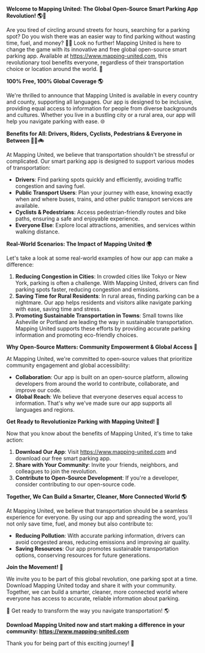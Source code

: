 **Welcome to Mapping United: The Global Open-Source Smart Parking App Revolution! 🌎🚗**

Are you tired of circling around streets for hours, searching for a parking spot? Do you wish there was an easier way to find parking without wasting time, fuel, and money? 🙋‍♂️ Look no further! Mapping United is here to change the game with its innovative and free global open-source smart parking app. Available at https://www.mapping-united.com, this revolutionary tool benefits everyone, regardless of their transportation choice or location around the world. 🌟

**100% Free, 100% Global Coverage 🌎**

We're thrilled to announce that Mapping United is available in every country and county, supporting all languages. Our app is designed to be inclusive, providing equal access to information for people from diverse backgrounds and cultures. Whether you live in a bustling city or a rural area, our app will help you navigate parking with ease. 🌐

**Benefits for All: Drivers, Riders, Cyclists, Pedestrians & Everyone in Between 🚴‍♂️🚲**

At Mapping United, we believe that transportation shouldn't be stressful or complicated. Our smart parking app is designed to support various modes of transportation:

* **Drivers**: Find parking spots quickly and efficiently, avoiding traffic congestion and saving fuel.
* **Public Transport Users**: Plan your journey with ease, knowing exactly when and where buses, trains, and other public transport services are available.
* **Cyclists & Pedestrians**: Access pedestrian-friendly routes and bike paths, ensuring a safe and enjoyable experience.
* **Everyone Else**: Explore local attractions, amenities, and services within walking distance.

**Real-World Scenarios: The Impact of Mapping United 🌍**

Let's take a look at some real-world examples of how our app can make a difference:

1. **Reducing Congestion in Cities**: In crowded cities like Tokyo or New York, parking is often a challenge. With Mapping United, drivers can find parking spots faster, reducing congestion and emissions.
2. **Saving Time for Rural Residents**: In rural areas, finding parking can be a nightmare. Our app helps residents and visitors alike navigate parking with ease, saving time and stress.
3. **Promoting Sustainable Transportation in Towns**: Small towns like Asheville or Portland are leading the way in sustainable transportation. Mapping United supports these efforts by providing accurate parking information and promoting eco-friendly choices.

**Why Open-Source Matters: Community Empowerment & Global Access 🌟**

At Mapping United, we're committed to open-source values that prioritize community engagement and global accessibility:

* **Collaboration**: Our app is built on an open-source platform, allowing developers from around the world to contribute, collaborate, and improve our code.
* **Global Reach**: We believe that everyone deserves equal access to information. That's why we've made sure our app supports all languages and regions.

**Get Ready to Revolutionize Parking with Mapping United! 🚀**

Now that you know about the benefits of Mapping United, it's time to take action:

1. **Download Our App**: Visit https://www.mapping-united.com and download our free smart parking app.
2. **Share with Your Community**: Invite your friends, neighbors, and colleagues to join the revolution.
3. **Contribute to Open-Source Development**: If you're a developer, consider contributing to our open-source code.

**Together, We Can Build a Smarter, Cleaner, More Connected World 🌎**

At Mapping United, we believe that transportation should be a seamless experience for everyone. By using our app and spreading the word, you'll not only save time, fuel, and money but also contribute to:

* **Reducing Pollution**: With accurate parking information, drivers can avoid congested areas, reducing emissions and improving air quality.
* **Saving Resources**: Our app promotes sustainable transportation options, conserving resources for future generations.

**Join the Movement! 🌟**

We invite you to be part of this global revolution, one parking spot at a time. Download Mapping United today and share it with your community. Together, we can build a smarter, cleaner, more connected world where everyone has access to accurate, reliable information about parking.

🚀 Get ready to transform the way you navigate transportation! 🌎

**Download Mapping United now and start making a difference in your community: https://www.mapping-united.com**

Thank you for being part of this exciting journey! 🙏
